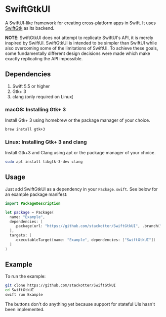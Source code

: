 # SwiftGtkUI

A SwiftUI-like framework for creating cross-platform apps in Swift. It uses [SwiftGtk](https://github.com/stackotter/SwiftGtk) as its backend.

**NOTE**: SwiftGtkUI does not attempt to replicate SwiftUI's API, it is merely inspired by SwiftUI. SwiftGtkUI is intended to be simpler than SwiftUI while also overcoming some of the limitations of SwiftUI. To achieve these goals, some fundamentally different design decisions were made which make exactly replicating the API impossible.

## Dependencies

1. Swift 5.5 or higher
2. Gtk+ 3
3. clang (only required on Linux)

### macOS: Installing Gtk+ 3

Install Gtk+ 3 using homebrew or the package manager of your choice.

```sh
brew install gtk+3
```

### Linux: Installing Gtk+ 3 and clang

Install Gtk+3 and Clang using apt or the package manager of your choice.

```sh
sudo apt install libgtk-3-dev clang
```

## Usage

Just add SwiftGtkUI as a dependency in your `Package.swift`. See below for an example package manifest:

```swift
import PackageDescription

let package = Package(
  name: "Example",
  dependencies: [
    .package(url: "https://github.com/stackotter/SwiftGtkUI", .branch("main"))
  ],
  targets: [
    .executableTarget(name: "Example", dependencies: ["SwiftGtkUI"])
  ]
)
```

## Example

To run the example:

```sh
git clone https://github.com/stackotter/SwiftGtkUI
cd SwiftGtkUI
swift run Example
```

The buttons don't do anything yet because support for stateful UIs hasn't been implemented.
